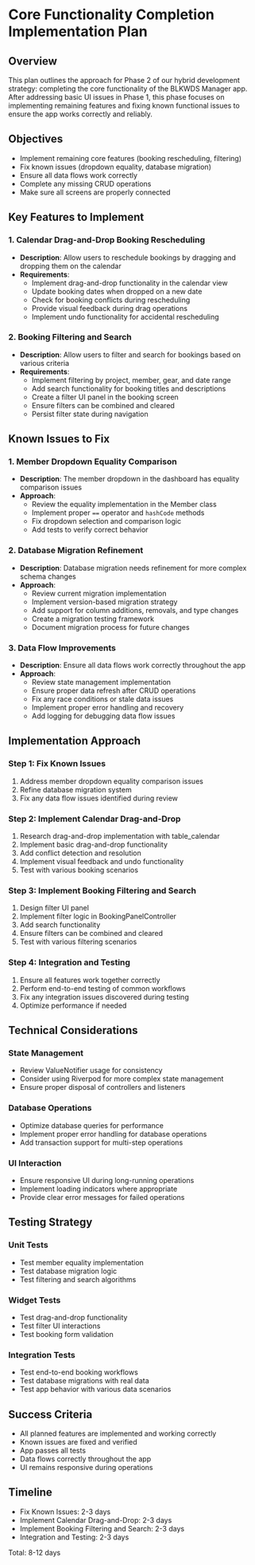 # Core Functionality Completion Implementation Plan

## Overview
This plan outlines the approach for Phase 2 of our hybrid development strategy: completing the core functionality of the BLKWDS Manager app. After addressing basic UI issues in Phase 1, this phase focuses on implementing remaining features and fixing known functional issues to ensure the app works correctly and reliably.

## Objectives
- Implement remaining core features (booking rescheduling, filtering)
- Fix known issues (dropdown equality, database migration)
- Ensure all data flows work correctly
- Complete any missing CRUD operations
- Make sure all screens are properly connected

## Key Features to Implement

### 1. Calendar Drag-and-Drop Booking Rescheduling
- **Description**: Allow users to reschedule bookings by dragging and dropping them on the calendar
- **Requirements**:
  - Implement drag-and-drop functionality in the calendar view
  - Update booking dates when dropped on a new date
  - Check for booking conflicts during rescheduling
  - Provide visual feedback during drag operations
  - Implement undo functionality for accidental rescheduling

### 2. Booking Filtering and Search
- **Description**: Allow users to filter and search for bookings based on various criteria
- **Requirements**:
  - Implement filtering by project, member, gear, and date range
  - Add search functionality for booking titles and descriptions
  - Create a filter UI panel in the booking screen
  - Ensure filters can be combined and cleared
  - Persist filter state during navigation

## Known Issues to Fix

### 1. Member Dropdown Equality Comparison
- **Description**: The member dropdown in the dashboard has equality comparison issues
- **Approach**:
  - Review the equality implementation in the Member class
  - Implement proper `==` operator and `hashCode` methods
  - Fix dropdown selection and comparison logic
  - Add tests to verify correct behavior

### 2. Database Migration Refinement
- **Description**: Database migration needs refinement for more complex schema changes
- **Approach**:
  - Review current migration implementation
  - Implement version-based migration strategy
  - Add support for column additions, removals, and type changes
  - Create a migration testing framework
  - Document migration process for future changes

### 3. Data Flow Improvements
- **Description**: Ensure all data flows work correctly throughout the app
- **Approach**:
  - Review state management implementation
  - Ensure proper data refresh after CRUD operations
  - Fix any race conditions or stale data issues
  - Implement proper error handling and recovery
  - Add logging for debugging data flow issues

## Implementation Approach

### Step 1: Fix Known Issues
1. Address member dropdown equality comparison issues
2. Refine database migration system
3. Fix any data flow issues identified during review

### Step 2: Implement Calendar Drag-and-Drop
1. Research drag-and-drop implementation with table_calendar
2. Implement basic drag-and-drop functionality
3. Add conflict detection and resolution
4. Implement visual feedback and undo functionality
5. Test with various booking scenarios

### Step 3: Implement Booking Filtering and Search
1. Design filter UI panel
2. Implement filter logic in BookingPanelController
3. Add search functionality
4. Ensure filters can be combined and cleared
5. Test with various filtering scenarios

### Step 4: Integration and Testing
1. Ensure all features work together correctly
2. Perform end-to-end testing of common workflows
3. Fix any integration issues discovered during testing
4. Optimize performance if needed

## Technical Considerations

### State Management
- Review ValueNotifier usage for consistency
- Consider using Riverpod for more complex state management
- Ensure proper disposal of controllers and listeners

### Database Operations
- Optimize database queries for performance
- Implement proper error handling for database operations
- Add transaction support for multi-step operations

### UI Interaction
- Ensure responsive UI during long-running operations
- Implement loading indicators where appropriate
- Provide clear error messages for failed operations

## Testing Strategy

### Unit Tests
- Test member equality implementation
- Test database migration logic
- Test filtering and search algorithms

### Widget Tests
- Test drag-and-drop functionality
- Test filter UI interactions
- Test booking form validation

### Integration Tests
- Test end-to-end booking workflows
- Test database migrations with real data
- Test app behavior with various data scenarios

## Success Criteria
- All planned features are implemented and working correctly
- Known issues are fixed and verified
- App passes all tests
- Data flows correctly throughout the app
- UI remains responsive during operations

## Timeline
- Fix Known Issues: 2-3 days
- Implement Calendar Drag-and-Drop: 2-3 days
- Implement Booking Filtering and Search: 2-3 days
- Integration and Testing: 2-3 days

Total: 8-12 days
